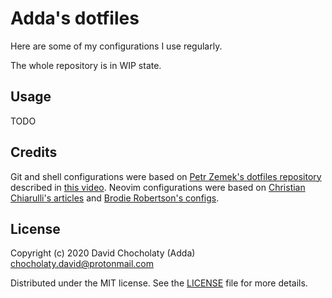 # Adda's dotfiles
Here are some of my configurations I use regularly.

The whole repository is in WIP state.

[comment]: # "## History"

## Usage
TODO

[comment]: # "## Contributing"
[comment]: # "## History"

## Credits
Git and shell configurations were based on [Petr Zemek's dotfiles repository](https://github.com/s3rvac/dotfiles) described in [this video](https://youtu.be/woCwZ9OnvYo).
Neovim configurations were based on [Christian Chiarulli's articles](https://www.chrisatmachine.com/neovim) and [Brodie Robertson's configs](https://github.com/BrodieRobertson/dotfiles/tree/master/config/nvim).

## License
Copyright (c) 2020 David Chocholaty (Adda) <chocholaty.david@protonmail.com>

Distributed under the MIT license. See the [LICENSE](LICENSE) file for more details.
